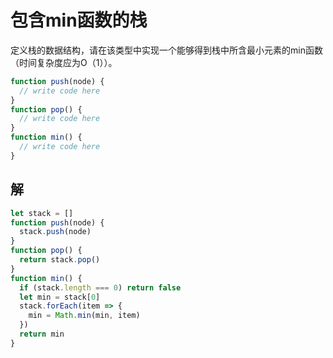 # 包含min函数的栈

定义栈的数据结构，请在该类型中实现一个能够得到栈中所含最小元素的min函数（时间复杂度应为O（1））。

```js
function push(node) {
  // write code here
}
function pop() {
  // write code here
}
function min() {
  // write code here
}
```

## 解

```js
let stack = []
function push(node) {
  stack.push(node)
}
function pop() {
  return stack.pop()
}
function min() {
  if (stack.length === 0) return false
  let min = stack[0]
  stack.forEach(item => {
    min = Math.min(min, item)
  })
  return min
}
```